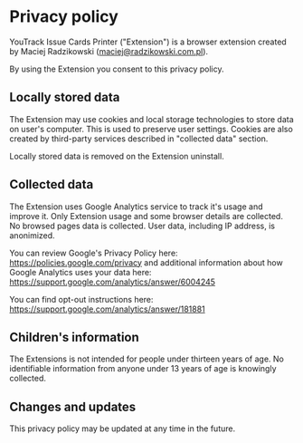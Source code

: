 # Privacy policy

YouTrack Issue Cards Printer ("Extension") is a browser extension
created by Maciej Radzikowski (maciej@radzikowski.com.pl).

By using the Extension you consent to this privacy policy.

## Locally stored data

The Extension may use cookies and local storage technologies
to store data on user's computer. This is used to preserve user settings.
Cookies are also created by third-party services described in "collected data" section.

Locally stored data is removed on the Extension uninstall.

## Collected data

The Extension uses Google Analytics service to track it's usage and improve it.
Only Extension usage and some browser details are collected.
No browsed pages data is collected. User data, including IP address, is anonimized.

You can review Google's Privacy Policy here: https://policies.google.com/privacy
and additional information about how Google Analytics uses your data here:
https://support.google.com/analytics/answer/6004245

You can find opt-out instructions here: https://support.google.com/analytics/answer/181881

## Children's information

The Extensions is not intended for people under thirteen years of age.
No identifiable information from anyone under 13 years of age is knowingly collected.

## Changes and updates

This privacy policy may be updated at any time in the future.
